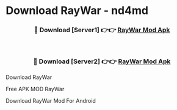 # Download RayWar - nd4md



<div align="center">
<h3>🔴 Download [Server1] 👉👉 <a href="https://momento.my/?title=RayWar">RayWar Mod Apk</a></h3><br>

<h3>🔴 Download [Server2] 👉👉 <a href="https://momento.my/?title=RayWar">RayWar Mod Apk</a></h3>
</div>



Download RayWar 

Free APK MOD RayWar 

Download RayWar Mod For Android

